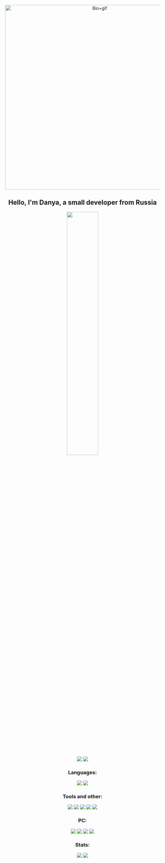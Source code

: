 <p align="center">
  <a href="https://e-z.bio/d3f0ltik" target="_blank">
    <img src="https://i.ibb.co/fzyvWNcC/standard-4.gif" alt="Bio+gif" width="600"/>
  </a>
</p>

<h2 align="center">Hello, I'm Danya, a small developer from Russia</h2>

<p align="center">
  <a href="https://discord.com/users/283314385517019136">
    <img src="https://lanyard-profile-readme.vercel.app/api/283314385517019136" width="45%">
  </a>
</p>

<p align="center">
  <img src="https://komarev.com/ghpvc/?username=defoltik1337"/>
  <img src="https://img.shields.io/github/followers/defoltik1337"/>
</p>

### <h3 align="center">Languages:</h3>
<p align="center">
  <img src="https://img.shields.io/badge/HTML5-E34F26?logo=html5&logoColor=fff&style=for-the-badge"/>
  <img src="https://img.shields.io/badge/Python-3776AB?logo=python&logoColor=fff&style=for-the-badge"/>
</p>

### <h3 align="center">Tools and other:</h3>
<p align="center">
  <img src="https://img.shields.io/badge/MSI-F00?logo=msi&logoColor=fff&style=for-the-badge"/>
  <img src="https://img.shields.io/badge/phpMyAdmin-6C78AF?logo=phpmyadmin&logoColor=fff&style=for-the-badge"/>
  <img src="https://img.shields.io/badge/Hetzner-D50C2D?logo=hetzner&logoColor=fff&style=for-the-badge"/>
  <img src="https://img.shields.io/badge/Discord-5865F2?logo=discord&logoColor=fff&style=for-the-badge"/>
  <img src="https://img.shields.io/badge/Vencord-D3859B?logo=vencord&logoColor=fff&style=for-the-badge"/>
</p>

### <h3 align="center">PC:</h3>
<p align="center">
  <img src="https://img.shields.io/badge/NVIDIA-76B900?logo=nvidia&logoColor=fff&style=for-the-badge"/>
  <img src="https://img.shields.io/badge/Intel-0071C5?logo=intel&logoColor=fff&style=for-the-badge"/>
  <img src="https://img.shields.io/badge/Samsung-1428A0?logo=samsung&logoColor=fff&style=for-the-badge"/>
  <img src="https://img.shields.io/badge/MSI-F00?logo=msi&logoColor=fff&style=for-the-badge"/>
</p>


### <h3 align="center">Stats:</h3>
<p align="center">
  <img src="https://github-readme-stats.vercel.app/api?username=defoltik1337&show_icons=true&theme=gruvbox"/>
  <img src="https://github-readme-stats.vercel.app/api/top-langs/?username=defoltik1337&layout=compact"/>
</p>
